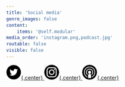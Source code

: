 ```yaml
---
title: 'Social media'
genre_images: false
content:
    items: '@self.modular'
media_order: 'instagram.png,podcast.jpg'
routable: false
visible: false
---
```


[![twitter](twitter.png "twitter"){.center} ](https://twitter.com/fromcarly)
[![instagram](instagram.png "instagram"){.center} ](https://www.instagram.com/booklighteditorial/)
[![podcast](podcast.jpg "podcast"){.center}](https://www.storychatradio.com/)